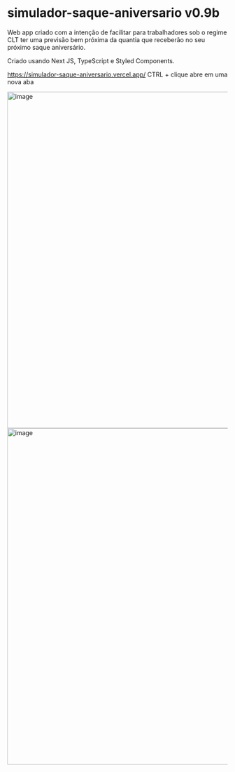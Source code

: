 # simulador-saque-aniversario v0.9b
Web app criado com a intenção de facilitar para trabalhadores sob o regime CLT ter uma previsão bem próxima da quantia que receberão no seu próximo saque aniversário.

Criado usando Next JS, TypeScript e Styled Components.

https://simulador-saque-aniversario.vercel.app/
CTRL + clique abre em uma nova aba

<img width="767" alt="image" src="https://user-images.githubusercontent.com/1158183/156611539-467b4de9-d2c5-4bf8-998b-3d14d33773e4.png">

<img width="767" alt="image" src="https://user-images.githubusercontent.com/1158183/156611611-d168b806-f088-4884-8d25-38d5455efed9.png">

